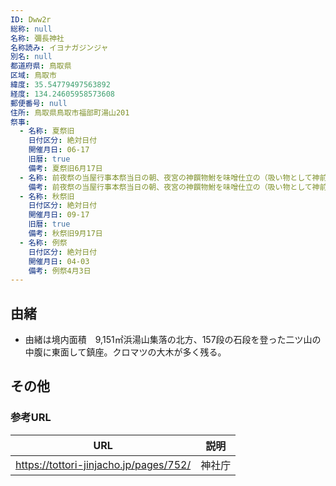 ```yaml
---
ID: Dww2r
総称: null
名称: 彌長神社
名称読み: イヨナガジンジャ
別名: null
都道府県: 鳥取県
区域: 鳥取市
緯度: 35.54779497563892
経度: 134.24605958573608
郵便番号: null
住所: 鳥取県鳥取市福部町湯山201
祭事:
  - 名称: 夏祭旧
    日付区分: 絶対日付
    開催月日: 06-17
    旧暦: true
    備考: 夏祭旧6月17日
  - 名称: 前夜祭の当屋行事本祭当日の朝、夜宮の神饌物鮒を味噌仕立の（吸い物として神前に供えてから食し、祭典に奉仕する。）
    備考: 前夜祭の当屋行事本祭当日の朝、夜宮の神饌物鮒を味噌仕立の（吸い物として神前に供えてから食し、祭典に奉仕する。）
  - 名称: 秋祭旧
    日付区分: 絶対日付
    開催月日: 09-17
    旧暦: true
    備考: 秋祭旧9月17日
  - 名称: 例祭
    日付区分: 絶対日付
    開催月日: 04-03
    備考: 例祭4月3日
---
```


## 由緒

- 由緒は境内面積　9,151㎡浜湯山集落の北方、157段の石段を登った二ツ山の中腹に東面して鎮座。クロマツの大木が多く残る。

## その他

### 参考URL

| URL                                    | 説明   |
| -------------------------------------- | ------ |
| https://tottori-jinjacho.jp/pages/752/ | 神社庁 |
